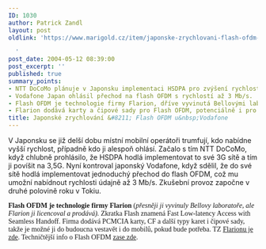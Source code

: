 ```yaml
---
ID: 1030
author: Patrick Zandl
layout: post
oldlink: 'https://www.marigold.cz/item/japonske-zrychlovani-flash-ofdm-u-vodafone

  '
post_date: 2004-05-12 08:39:00
post_excerpt: ''
published: true
summary_points:
- NTT DoCoMo plánuje v Japonsku implementaci HSDPA pro zvýšení rychlosti 3G sítí.
- Vodafone Japan ohlásil přechod na flash OFDM s rychlostí až 3 Mb/s.
- Flash OFDM je technologie firmy Flarion, dříve vyvinutá Bellovými laboratořemi.
- Flarion dodává karty a čipové sady pro Flash OFDM, potenciálně i pro mobily.
title: Japonské zrychlování &#8211; Flash OFDM u&nbsp;Vodafone
---
```


<p>
V Japonsku se již delší dobu místní mobilní operátoři trumfují, kdo nabídne vyšší rychlost, případně kdo ji alespoň ohlásí. Začalo s tím NTT DoCoMo, když chlubně prohlásilo, že HSDPA hodlá implementovat to své 3G sítě a tím ji povíšit na 3,5G. Nyní kontroval japonský Vodafone, když sdělil, že do své sítě hodlá implementovat jednoduchý přechod do flash OFDM, což mu umožní nabídnout rychlosti údajně až 3 Mb/s. Zkušební provoz započne v druhé polovině roku v Tokiu. </p>

<p>
<FONT face=Times><STRONG>Flash OFDM je technologie firmy Flarion </STRONG>(<EM>přesněji ji vyvinuly Bellovy laboratoře, ale Flarion ji licencoval a prodává).</EM> Zkratka Flash znamená Fast Low-latency Access with Seamless Handoff.&#160;Firma dodává PCMCIA karty, CF a další typy karet i čipové sady, takže je možné ji do budoucna vestavět i do mobilů, pokud bude potřeba. TZ <A href="http://www.flarion.com/news/pr_2004/050604.asp" target=_blank>Flarionu je zde</A>. Techničtější info o Flash OFDM <A href="http://www.flarion.com/products/default.asp" target=_blank>zase zde</A>.</FONT></p>